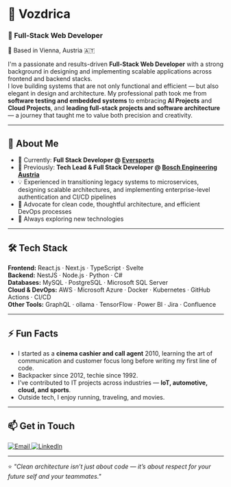 # 👋 Vozdrica

### 🚀 Full-Stack Web Developer
📍 Based in Vienna, Austria 🇦🇹  

I'm a passionate and results-driven **Full-Stack Web Developer** with a strong background in designing and implementing scalable applications across frontend and backend stacks.  
I love building systems that are not only functional and efficient — but also elegant in design and architecture. My professional path took me from **software testing and embedded systems** to embracing **AI Projects** and **Cloud Projects**, and **leading full-stack projects and software architecture** — a journey that taught me to value both precision and creativity.

---

## 🧠 **About Me**

- 💼 Currently: **Full Stack Developer @ [Eversports](https://www.eversports.com)**  
- 🔧 Previously: **Tech Lead & Full Stack Developer @ [Bosch Engineering Austria](https://www.bosch-engineering.com/)**  
- 💡 Experienced in transitioning legacy systems to microservices, designing scalable architectures, and implementing enterprise-level authentication and CI/CD pipelines  
- 🧩 Advocate for clean code, thoughtful architecture, and efficient DevOps processes  
- 🌱 Always exploring new technologies

---

## 🛠️ **Tech Stack**

**Frontend:** React.js · Next.js · TypeScript · Svelte  
**Backend:** NestJS · Node.js · Python · C#  
**Databases:** MySQL · PostgreSQL · Microsoft SQL Server  
**Cloud & DevOps:** AWS · Microsoft Azure · Docker · Kubernetes · GitHub Actions · CI/CD  
**Other Tools:** GraphQL · ollama · TensorFlow · Power BI · Jira · Confluence  

---

## ⚡ **Fun Facts**

- I started as a **cinema cashier and call agent** 2010, learning the art of communication and customer focus long before writing my first line of code. 
- Backpacker since 2012, techie since 1992. 
- I’ve contributed to IT projects across industries — **IoT, automotive, cloud, and sports**.  
- Outside tech, I enjoy running, traveling, and movies.

---

## 📫 **Get in Touch**

<p align="left">
  <a href="mailto:faruk.valjevac@gmail.com">
    <img src="https://img.shields.io/badge/Email-D14836?style=for-the-badge&logo=gmail&logoColor=white" alt="Email"/>
  </a>
  <a href="https://www.linkedin.com/in/faruk-valjevac-webdev/" target="_blank">
    <img src="https://img.shields.io/badge/LinkedIn-0077B5?style=for-the-badge&logo=linkedin&logoColor=white" alt="LinkedIn"/>
  </a>
</p>

---

⭐️ *"Clean architecture isn’t just about code — it’s about respect for your future self and your teammates."* 

